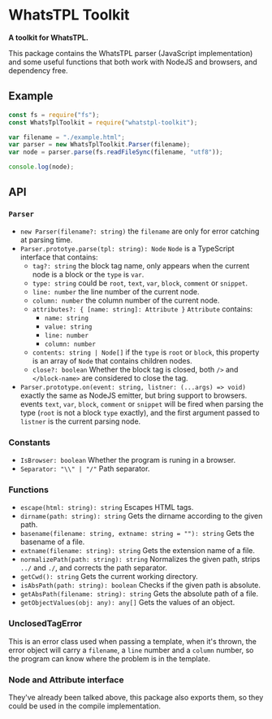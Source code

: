 # WhatsTPL Toolkit

**A toolkit for WhatsTPL.**

This package contains the WhatsTPL parser (JavaScript implementation) and some
useful functions that both work with NodeJS and browsers, and dependency free.

## Example

```javascript
const fs = require("fs");
const WhatsTplToolkit = require("whatstpl-toolkit");

var filename = "./example.html";
var parser = new WhatsTplToolkit.Parser(filename);
var node = parser.parse(fs.readFileSync(filename, "utf8"));

console.log(node);
```

## API

### `Parser`

- `new Parser(filename?: string)` the `filename` are only for error catching 
    at parsing time.
- `Parser.prototye.parse(tpl: string): Node` `Node` is a TypeScript interface 
    that contains:
    - `tag?: string` the block tag name, only appears when the current node is
        a block or the `type` is `var`.
    - `type: string` could be `root`, `text`, `var`, `block`, `comment` or 
        `snippet`.
    - `line: number` the line number of the current node.
    - `column: number` the column number of the current node.
    - `attributes?: { [name: string]: Attribute }` `Attribute` contains:
        - `name: string`
        - `value: string`
        - `line: number`
        - `column: number`
    - `contents: string | Node[]` if the `type` is `root` or `block`, this 
        property is an array of `Node` that contains children nodes.
    - `close?: boolean` Whether the block tag is closed, both `/>` and 
        `</block-name>` are considered to close the tag.
- `Parser.prototype.on(event: string, listner: (...args) => void)` exactly 
    the same as NodeJS emitter, but bring support to browsers. events `text`, 
    `var`, `block`, `comment` or `snippet` will be fired when parsing the type
    (`root` is not a block `type` exactly), and the first argument passed to 
    `listner` is the current parsing node.

### Constants

- `IsBrowser: boolean` Whether the program is runing in a browser.
- `Separator: "\\" | "/"` Path separator. 

### Functions

- `escape(html: string): string` Escapes HTML tags.
- `dirname(path: string): string` Gets the dirname according to the given path.
- `basename(filename: string, extname: string = ""): string` Gets the basename
    of a file.
- `extname(filename: string): string` Gets the extension name of a file.
- `normalizePath(path: string): string` Normalizes the given path, strips 
    `../` and `./`, and corrects the path separator.
- `getCwd(): string` Gets the current working directory.
- `isAbsPath(path: string): boolean` Checks if the given path is absolute.
- `getAbsPath(filename: string): string` Gets the absolute path of a file.
- `getObjectValues(obj: any): any[]` Gets the values of an object.

### UnclosedTagError

This is an error class used when passing a template, when it's thrown, the 
error object will carry a `filename`, a `line` number and a `column` number, 
so the program can know where the problem is in the template.


### Node and Attribute interface

They've already been talked above, this package also exports them, so they 
could be used in the compile implementation.